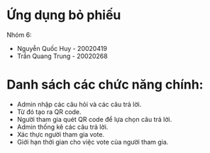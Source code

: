 # Ứng dụng bỏ phiếu
Nhóm 6:
- Nguyễn Quốc Huy - 20020419
- Trần Quang Trung - 	20020268

# Danh sách các chức năng chính:
- Admin nhập các câu hỏi và các câu trả lời.
- Từ đó tạo ra QR code.
- Người tham gia quét QR code để lựa chọn câu trả lời.
- Admin thống kê các câu trả lời.
- Xác thực người tham gia vote.
- Giới hạn thời gian cho việc vote của người tham gia.
